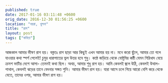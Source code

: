 ```yaml
---
published: true
date: 2017-01-16 03:11:48 +0600
orig_date: 2016-12-30 01:56:25 +0600
location: "বয়রা, খুলনা"
title: "রাগ"
layout: post
tags: ["কবিতা"]
--- 
```

আজকাল আমার ভীষণ রাগ হয়।
বস্তুতঃ রাগ ছাড়া আর
কিছুই এখন আমার হয় না।
মনে করো ছুঁলে,
আমার তো গলে যাওয়ার কথা স্পর্শ পেলেই!
চুমুর ধারাপাতের ভুল উত্তর হবে শুধু।
কন্ঠে জড়িয়ে থেকে বোষ্টুমির কন্ঠী যেমন
গিরিখাদ বেয়ে ক্রমশ ভাটির দেশে আসা-
তেমনই কথা ছিল।
অথচ, আমার শুধু রাগ হয়।
আমি কেবলই জ্বলে উঠি,
কেবলই উথাল-পাথাল,
কেবলই ঝড়ের তানে বেদনার সঙ্গত শুনি।
আমার ভীষণ রাগ হয়।
যারা আসে চলে গিয়ে আরো বেশি করে থেকে যেতে,
তাদের ওপর,
আমার ভীষণ রাগ হয়।